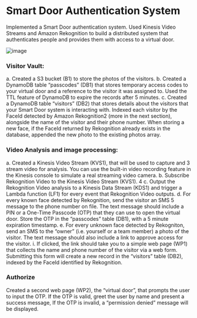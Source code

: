 # Smart Door Authentication System

Implemented a Smart Door authentication system.
Used Kinesis Video Streams and Amazon Rekognition to build a distributed system that authenticates people and provides them with access to a virtual door.

![image](https://user-images.githubusercontent.com/8120359/183783497-d5e01d55-dcb2-4c95-a890-fddd06e09b7e.png)


### Visitor Vault:
a. Created a S3 bucket (B1) to store the photos of the visitors.
b. Created a DynamoDB table “passcodes” (DB1) that stores temporary access codes to your virtual door and a reference to the visitor it was assigned to. Used the TTL feature of DynamoDB to expire the records after 5 minutes.
c. Created a DynamoDB table “visitors” (DB2) that stores details about the visitors that your Smart Door system is interacting with. Indexed each visitor by the FaceId detected by Amazon Rekognition2 (more in the next section), alongside the name of the visitor and their phone number. When storing a new face, if the FaceId
returned by Rekognition already exists in the database, appended the new photo to the existing photos array.

### Video Analysis and image processing:
a. Created a Kinesis Video Stream (KVS1), that will be used to capture and 3 stream video for analysis. You can use the built-in video recording feature in the Kinesis console to simulate a real streaming video camera.
b. Subscribe Rekognition Video to the Kinesis Video Stream (KVS1). 4
c. Output the Rekognition Video analysis to a Kinesis Data Stream (KDS1) and trigger a Lambda function (LF1) for every event that Rekognition Video outputs.
d. For every known face detected by Rekognition, send the visitor an SMS 5 message to the phone number on file. The text message should include a PIN or a One-Time Passcode (OTP) that they can use to open the virtual door. Store the OTP in the “passcodes” table (DB1), with a 5 minute expiration timestamp.
e. For every unknown face detected by Rekogniton, send an SMS to the “owner” (i.e. yourself or a team member) a photo of the visitor. The text message should also include a link to approve access for the visitor.
i. If clicked, the link should take you to a simple web page (WP1) that collects the name and phone number of the visitor via a web form. Submitting this form will  create a new record in the “visitors” table (DB2), indexed by the FaceId identified by Rekognition.

### Authorize
Created a second web page (WP2), the “virtual door”, that prompts the user to input the OTP. If the OTP is valid, greet the user by name and present a success
message, If the OTP is invalid,  a “permission denied” message will be displayed. 
